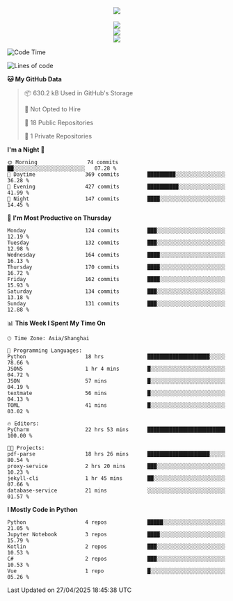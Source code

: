 <div align="center">
  <img src="https://readme-typing-svg.demolab.com?font=Zhi+Mang+Xing&size=40&pause=1000&color=000000&center=true&vCenter=true&lines=Baymax%E5%B0%8F%E6%8C%AF;Hello%20World"/><br/>
  <br/>
  <img src="https://skillicons.dev/icons?i=java,kotlin,python,c,cpp,html,css,javascript" /><br/>
  <img src="https://skillicons.dev/icons?i=spring,vue,pytorch,maven,gradle,mysql,sqlite,linux" /><br/>
  <img src="https://skillicons.dev/icons?i=idea,pycharm,webstorm,androidstudio,vscode,git,vim,md" /><br/>
</div>

<!--START_SECTION:waka-->
![Code Time](http://img.shields.io/badge/Code%20Time-853%20hrs%2052%20mins-blue)

![Lines of code](https://img.shields.io/badge/From%20Hello%20World%20I%27ve%20Written-6.1%20million%20lines%20of%20code-blue)

**🐱 My GitHub Data** 

> 📦 630.2 kB Used in GitHub's Storage 
 > 
> 🚫 Not Opted to Hire
 > 
> 📜 18 Public Repositories 
 > 
> 🔑 1 Private Repositories 
 > 
**I'm a Night 🦉** 

```text
🌞 Morning                74 commits          ██░░░░░░░░░░░░░░░░░░░░░░░   07.28 % 
🌆 Daytime                369 commits         █████████░░░░░░░░░░░░░░░░   36.28 % 
🌃 Evening                427 commits         ██████████░░░░░░░░░░░░░░░   41.99 % 
🌙 Night                  147 commits         ████░░░░░░░░░░░░░░░░░░░░░   14.45 % 
```
📅 **I'm Most Productive on Thursday** 

```text
Monday                   124 commits         ███░░░░░░░░░░░░░░░░░░░░░░   12.19 % 
Tuesday                  132 commits         ███░░░░░░░░░░░░░░░░░░░░░░   12.98 % 
Wednesday                164 commits         ████░░░░░░░░░░░░░░░░░░░░░   16.13 % 
Thursday                 170 commits         ████░░░░░░░░░░░░░░░░░░░░░   16.72 % 
Friday                   162 commits         ████░░░░░░░░░░░░░░░░░░░░░   15.93 % 
Saturday                 134 commits         ███░░░░░░░░░░░░░░░░░░░░░░   13.18 % 
Sunday                   131 commits         ███░░░░░░░░░░░░░░░░░░░░░░   12.88 % 
```


📊 **This Week I Spent My Time On** 

```text
🕑︎ Time Zone: Asia/Shanghai

💬 Programming Languages: 
Python                   18 hrs              ████████████████████░░░░░   78.66 % 
JSON5                    1 hr 4 mins         █░░░░░░░░░░░░░░░░░░░░░░░░   04.72 % 
JSON                     57 mins             █░░░░░░░░░░░░░░░░░░░░░░░░   04.19 % 
textmate                 56 mins             █░░░░░░░░░░░░░░░░░░░░░░░░   04.13 % 
TOML                     41 mins             █░░░░░░░░░░░░░░░░░░░░░░░░   03.02 % 

🔥 Editors: 
PyCharm                  22 hrs 53 mins      █████████████████████████   100.00 % 

🐱‍💻 Projects: 
pdf-parse                18 hrs 26 mins      ████████████████████░░░░░   80.54 % 
proxy-service            2 hrs 20 mins       ███░░░░░░░░░░░░░░░░░░░░░░   10.23 % 
jekyll-cli               1 hr 45 mins        ██░░░░░░░░░░░░░░░░░░░░░░░   07.66 % 
database-service         21 mins             ░░░░░░░░░░░░░░░░░░░░░░░░░   01.57 % 
```

**I Mostly Code in Python** 

```text
Python                   4 repos             █████░░░░░░░░░░░░░░░░░░░░   21.05 % 
Jupyter Notebook         3 repos             ████░░░░░░░░░░░░░░░░░░░░░   15.79 % 
Kotlin                   2 repos             ███░░░░░░░░░░░░░░░░░░░░░░   10.53 % 
C#                       2 repos             ███░░░░░░░░░░░░░░░░░░░░░░   10.53 % 
Vue                      1 repo              █░░░░░░░░░░░░░░░░░░░░░░░░   05.26 % 
```




 Last Updated on 27/04/2025 18:45:38 UTC
<!--END_SECTION:waka-->





